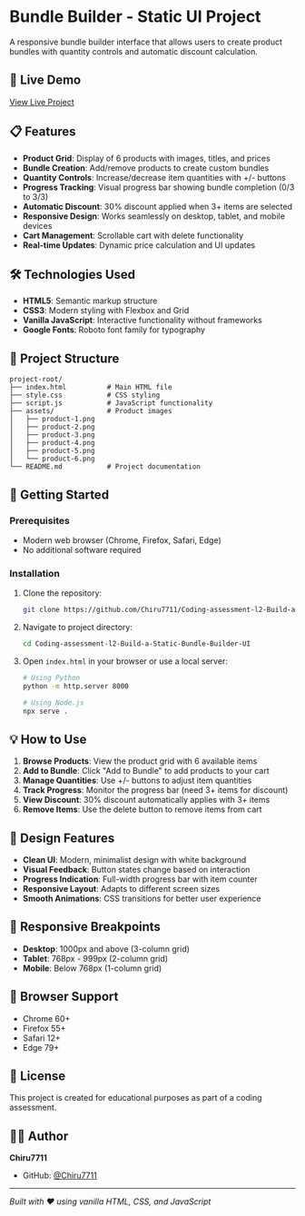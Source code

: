 # Bundle Builder - Static UI Project

A responsive bundle builder interface that allows users to create product bundles with quantity controls and automatic discount calculation.

## 🚀 Live Demo

[View Live Project](https://static-bundle-builder-ui.vercel.app/)

## 📋 Features

- **Product Grid**: Display of 6 products with images, titles, and prices
- **Bundle Creation**: Add/remove products to create custom bundles
- **Quantity Controls**: Increase/decrease item quantities with +/- buttons
- **Progress Tracking**: Visual progress bar showing bundle completion (0/3 to 3/3)
- **Automatic Discount**: 30% discount applied when 3+ items are selected
- **Responsive Design**: Works seamlessly on desktop, tablet, and mobile devices
- **Cart Management**: Scrollable cart with delete functionality
- **Real-time Updates**: Dynamic price calculation and UI updates

## 🛠️ Technologies Used

- **HTML5**: Semantic markup structure
- **CSS3**: Modern styling with Flexbox and Grid
- **Vanilla JavaScript**: Interactive functionality without frameworks
- **Google Fonts**: Roboto font family for typography

## 📁 Project Structure

```
project-root/
├── index.html          # Main HTML file
├── style.css           # CSS styling
├── script.js           # JavaScript functionality
├── assets/             # Product images
│   ├── product-1.png
│   ├── product-2.png
│   ├── product-3.png
│   ├── product-4.png
│   ├── product-5.png
│   └── product-6.png
└── README.md           # Project documentation
```

## 🚀 Getting Started

### Prerequisites
- Modern web browser (Chrome, Firefox, Safari, Edge)
- No additional software required

### Installation
1. Clone the repository:
   ```bash
   git clone https://github.com/Chiru7711/Coding-assessment-l2-Build-a-Static-Bundle-Builder-UI.git
   ```

2. Navigate to project directory:
   ```bash
   cd Coding-assessment-l2-Build-a-Static-Bundle-Builder-UI
   ```

3. Open `index.html` in your browser or use a local server:
   ```bash
   # Using Python
   python -m http.server 8000
   
   # Using Node.js
   npx serve .
   ```

## 💡 How to Use

1. **Browse Products**: View the product grid with 6 available items
2. **Add to Bundle**: Click "Add to Bundle" to add products to your cart
3. **Manage Quantities**: Use +/- buttons to adjust item quantities
4. **Track Progress**: Monitor the progress bar (need 3+ items for discount)
5. **View Discount**: 30% discount automatically applies with 3+ items
6. **Remove Items**: Use the delete button to remove items from cart

## 🎨 Design Features

- **Clean UI**: Modern, minimalist design with white background
- **Visual Feedback**: Button states change based on interaction
- **Progress Indication**: Full-width progress bar with item counter
- **Responsive Layout**: Adapts to different screen sizes
- **Smooth Animations**: CSS transitions for better user experience

## 📱 Responsive Breakpoints

- **Desktop**: 1000px and above (3-column grid)
- **Tablet**: 768px - 999px (2-column grid)
- **Mobile**: Below 768px (1-column grid)

## 🔧 Browser Support

- Chrome 60+
- Firefox 55+
- Safari 12+
- Edge 79+

## 📄 License

This project is created for educational purposes as part of a coding assessment.

## 👨‍💻 Author

**Chiru7711**
- GitHub: [@Chiru7711](https://github.com/Chiru7711)

---

*Built with ❤️ using vanilla HTML, CSS, and JavaScript*